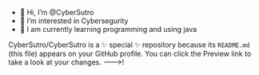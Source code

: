 - 👋 Hi, I’m @CyberSutro
- 👀 I’m interested in Cybersegurity
- 🌱 I am currently learning programming and using java

CyberSutro/CyberSutro is a ✨ special ✨ repository because its `README.md` (this file) appears on your GitHub profile.
You can click the Preview link to take a look at your changes.
--->!



